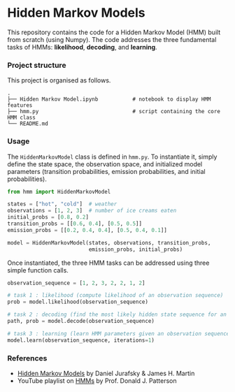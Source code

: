 # Hidden Markov Models

This repository contains the code for a Hidden Markov Model (HMM) built from scratch (using Numpy). The code addresses the three fundamental tasks of HMMs: **likelihood**, **decoding**, and **learning**.

### Project structure

This project is organised as follows.

```
.
├── Hidden Markov Model.ipynb           # notebook to display HMM features
├── hmm.py                              # script containing the core HMM class
└── README.md
```

### Usage

The `HiddenMarkovModel` class is defined in `hmm.py`. To instantiate it, simply define the state space, the observation space, and initialized model parameters (transition probabilities, emission probabilities, and initial probabilities).

```python
from hmm import HiddenMarkovModel

states = ["hot", "cold"]  # weather
observations = [1, 2, 3]  # number of ice creams eaten
initial_probs = [0.8, 0.2]
transition_probs = [[0.6, 0.4], [0.5, 0.5]]
emission_probs = [[0.2, 0.4, 0.4], [0.5, 0.4, 0.1]]

model = HiddenMarkovModel(states, observations, transition_probs,
                          emission_probs, initial_probs)
```

Once instantiated, the three HMM tasks can be addressed using three simple function calls.

```python
observation_sequence = [1, 2, 3, 2, 2, 1, 2]

# task 1 : likelihood (compute likelihood of an observation sequence)
prob = model.likelihood(observation_sequence)

# task 2 : decoding (find the most likely hidden state sequence for an observation sequence)
path, prob = model.decode(observation_sequence)

# task 3 : learning (learn HMM parameters given an observation sequence)
model.learn(observation_sequence, iterations=1)
```

### References

- [Hidden Markov Models](https://web.stanford.edu/~jurafsky/slp3/A.pdf) by Daniel Jurafsky & James H. Martin
- YouTube playlist on [HMMs](https://www.youtube.com/watch?v=J_y5hx_ySCg&list=PLix7MmR3doRo3NGNzrq48FItR3TDyuLCo&ab_channel=djp3) by Prof. Donald J. Patterson
